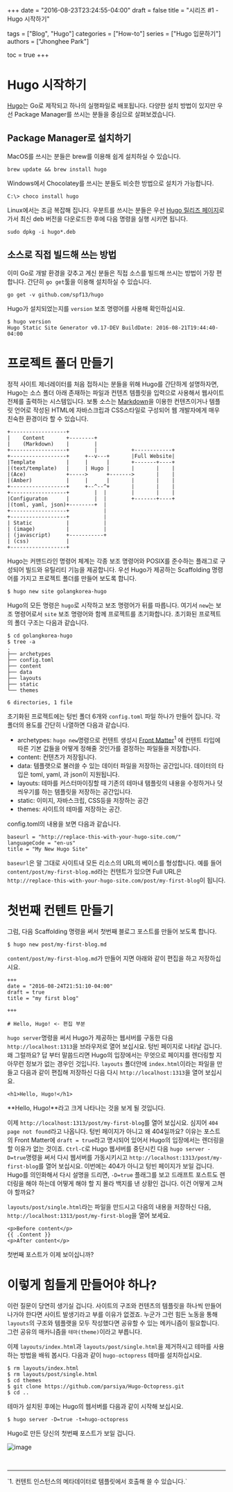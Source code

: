 +++
date = "2016-08-23T23:24:55-04:00"
draft = false
title = "시리즈 #1 - Hugo 시작하기"

tags = ["Blog", "Hugo"]
categories = ["How-to"]
series = ["Hugo 입문하기"]
authors = ["Jhonghee Park"]

toc = true
+++

# Hugo 시작하기

[Hugo](https://gohugo.io)는 Go로 제작되고 하나의 실행파일로 배포됩니다. 다양한 설치 방법이 있지만 우선 Package Manager를 쓰시는 분들을 중심으로 살펴보겠습니다.

## Package Manager로 설치하기

MacOS를 쓰시는 분들은 brew를 이용해 쉽게 설치하실 수 있습니다.

```
brew update && brew install hugo
```

Windows에서 Chocolatey를 쓰시는 분들도 비슷한 방법으로 설치가 가능합니다.
```
C:\> choco install hugo
```

Linux에서는 조금 복잡해 집니다. 우분트를 쓰시는 분들은 우선 [Hugo 릴리즈 페이지](https://github.com/spf13/hugo/releases)로 가서 최신 deb 버전을 다운로드한 후에 다음 명령을 실행 시키면 됩니다.
```
sudo dpkg -i hugo*.deb
```

## 소스로 직접 빌드해 쓰는 방법
이미 Go로 개발 환경을 갖추고 계신 분들은 직접 소스를 빌드해 쓰시는 방법이 가장 편합니다. 간단히 `go get`툴을 이용해 설치하실 수 있습니다.
```
go get -v github.com/spf13/hugo
```

Hugo가 설치되었는지를 `version` 보조 명령어를 사용해 확인하십시요.
```
$ hugo version
Hugo Static Site Generator v0.17-DEV BuildDate: 2016-08-21T19:44:40-04:00
```

# 프로젝트 폴더 만들기

정적 사이트 제너레이터를 처음 접하시는 분들을 위해 Hugo를 간단하게 설명하자면, Hugo는 소스 폴더 아래 존재하는 파일과 컨텐츠 템플릿을 입력으로 사용해서 웹사이트 전체를 출력하는 시스템입니다. 보통 소스는 [Markdown](https://github.com/adam-p/markdown-here/wiki/Markdown-Cheatsheet)을 이용한 컨텐츠이거나 템플릿 언어로 작성된 HTML에 자바스크립과 CSS스타일로 구성되어 웹 개발자에게 매우 친숙한 환경이라 할 수 있습니다.

```
+------------------+
|    Content       +--------+
|    (Markdown)    |        |
+------------------+        |           +------------+
+------------------+     +--v---+       |Full Website|
|Template          |     |      |       +-------+----+
|(text/template)   |     | Hugo |       |       |    |
|(Ace)             +----->      +------->       |    |
|(Amber)           |     |      |       |       |    |
+------------------+     +--^--^+       |       |    |
+------------------+        |  |        |       |    |
|Configuraton      |        |  |        +-------+----+
|(toml, yaml, json)+--------+  |
+------------------+           |
+------------------+           |
| Static           |           |
| (image)          |           |
| (javascript)     +-----------+
| (css)            |
+------------------+
```

Hugo는 커맨드라인 명령어 체계는 각종 보조 명령어와 POSIX를 준수하는 플래그로 구성되어 빌드와 유틸리티 기능을 제공합니다. 우선 Hugo가 제공하는 Scaffolding 명령어를 가지고 프로젝트 폴더를 만들어 보도록 합니다.

```
$ hugo new site golangkorea-hugo
```
Hugo의 모든 명령은 `hugo`로 시작하고 보조 명령어가 뒤를 따릅니다. 여기서 `new`는 보조 명령어로서 `site` 보조 명령어와 함께 프로젝트를 초기화합니다. 초기화된 프로젝트의 폴더 구조는 다음과 같습니다.
```
$ cd golangkorea-hugo
$ tree -a
.
├── archetypes
├── config.toml
├── content
├── data
├── layouts
├── static
└── themes

6 directories, 1 file
```
초기화된 프로젝트에는 텅빈 폴더 6개와 `config.toml` 파일 하나가 만들어 집니다. 각 폴더의 용도를 간단히 나열하면 다음과 같습니다.

 * archetypes: `hugo new`명령으로 컨텐트 생성시 [Front Matter](https://gohugo.io/content/front-matter/)<sup>1</sup> 에 컨텐트 타입에 따른 기본 값들을 어떻게 정해줄 것인가를 결정하는 파일들을 저장합니다.
 * content: 컨텐츠가 저장됩니다.
 * data: 템플랫으로 불러쓸 수 있는 데이터 파일을 저장하는 공간입니다. 데이터의 타입은 toml, yaml, 과 json이 지원됩니다.
 * layouts: 테마를 커스터마이징할 때 기존의 테마내 탬플릿의 내용을 수정하거나 덧씌우기를 하는 템플릿을 저장하는 공간입니다.
 * static: 이미지, 자바스크립, CSS등을 저장하는 공간
 * themes: 사이트의 테마를 저장하는 공간.

config.toml의 내용을 보면 다음과 같습니다.
```
baseurl = "http://replace-this-with-your-hugo-site.com/"
languageCode = "en-us"
title = "My New Hugo Site"
```
`baseurl`은 말 그대로 사이트내 모든 리소스의 URL의 베이스를 형성합니다. 예를 들어 `content/post/my-first-blog.md`라는 컨텐트가 있으면 Full URL은 `http://replace-this-with-your-hugo-site.com/post/my-first-blog`이 됩니다.

# 첫번째 컨텐트 만들기

그럼, 다음 Scaffolding 명령을 써서 첫번째 블로그 포스트를 만들어 보도록 합니다.
```
$ hugo new post/my-first-blog.md
```
`content/post/my-first-blog.md`가 만들어 지면 아래와 같이 편집을 하고 저장하십시요.
```
+++
date = "2016-08-24T21:51:10-04:00"
draft = true
title = "my first blog"

+++

# Hello, Hugo! <- 편집 부분
```
`hugo server`명령을 써서 Hugo가 제공하는 웹서버를 구동한 다음 `http://localhost:1313`을 브라우저로 열어 보십시요. 텅빈 페이지로 나타날 겁니다. 왜 그럴까요? 답 부터 말씀드리면 Hugo의 입장에서는 무엇으로 페이지를 렌더링할 지 아무런 정보가 없는 경우인 것입니다. `layouts` 폴더안에 `index.html`이라는 파일을 만들고 다음과 같이 편집해 저장하신 다음 다시 `http://localhost:1313`을 열어 보십시요.
```
<h1>Hello, Hugo!</h1>
```
**Hello, Hugo!**라고 크게 나타나는 것을 보게 될 것입니다.

이제 `http://localhost:1313/post/my-first-blog`를 열어 보십시요. 심지어 `404 page not found`라고 나옵니다. 텅빈 페이지가 아니고 왜 404일까요? 이유는 포스트의 Front Matter에 `draft = true`라고 명시되어 있어서 Hugo의 입장에서는 렌더링을 할 이유가 없는 것이죠. `Ctrl-C`로 Hugo 웹서버를 중단시킨 다음 `hugo server -D=true`명령을 써서 다시 웹서버를 가동시키시고 `http://localhost:1313/post/my-first-blog`를 열어 보십시요. 이번에는 404가 아니고 텅빈 페이지가 보일 겁니다. Hugo를 의인화해서 다시 설명을 드리면, `-D=true` 플래그를 보고 드래프트 포스트도 렌더링을 해야 하는데 어떻게 해야 할 지 몰라 백지를 낸 상황인 겁니다. 이건 어떻게 고쳐야 할까요?

`layouts/post/single.html`라는 파일을 만드시고 다음의 내용을 저장하신 다음, `http://localhost:1313/post/my-first-blog`을 열어 보세요.
```
<p>Before content</p>
{{ .Content }}
<p>After content</p>
```
첫번째 포스트가 이제 보이십니까?

# 이렇게 힘들게 만들어야 하나?
이런 질문이 당연히 생기실 겁니다. 사이트의 구조와 컨텐츠의 템플릿을 하나씩 만들어 나가야 한다면 사이트 발생기라고 부를 이유가 없겠죠. 누군가 그런 힘든 노동을 통해 `layouts`의 구조와 템플랫을 모두 작성했다면 공유할 수 있는 메카니즘이 필요합니다. 그런 공유의 매카니즘을 `테마(theme)`이라고 부릅니다.

이제 `layouts/index.html`과 `layouts/post/single.html`을 제거하시고 테마를 사용하는 방법을 배워 봅시다. 다음과 같이 `hugo-octopress` 테마를 설치하십시요.
```
$ rm layouts/index.html
$ rm layouts/post/single.html
$ cd themes
$ git clone https://github.com/parsiya/Hugo-Octopress.git
$ cd ..
```
테마가 설치된 후에는 Hugo의 웹서버를 다음과 같이 시작해 보십시요.
```
$ hugo server -D=true -t=hugo-octopress
```
Hugo로 만든 당신의 첫번째 포스트가 보일 겁니다.

![image](https://cloud.githubusercontent.com/assets/211484/17955233/9990f3c8-6a4e-11e6-8d3e-0c824453ba1f.png)




<br/>

<hr/>
`1. 컨텐트 인스턴스의 메타데이터로 템플릿에서 호출해 쓸 수 있습니다.`
<br/>
<br/>
<br/>
